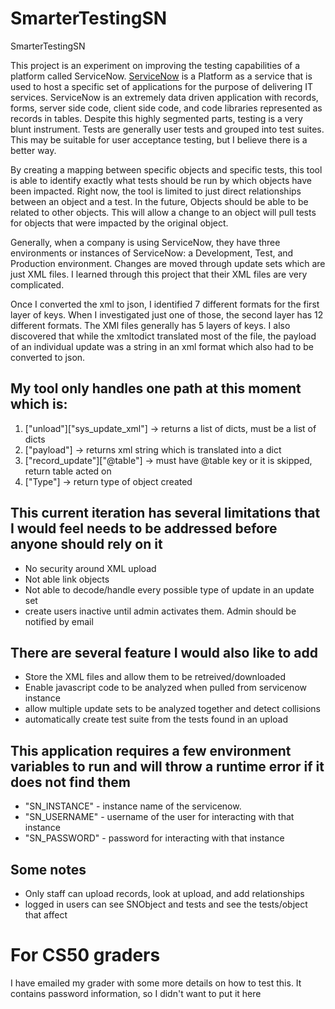 # SmarterTestingSN
SmarterTestingSN

This project is an experiment on improving the testing capabilities of a platform called ServiceNow.
[ServiceNow](https://www.servicenow.com/) is a Platform as a service that is used to host a specific set of applications for the purpose of delivering IT services.
ServiceNow is an extremely data driven application with records, forms, server side code, client side code, and code libraries represented as records in tables.
Despite this highly segmented parts, testing is a very blunt instrument. Tests are generally user tests and grouped into test suites.
This may be suitable for user acceptance testing, but I believe there is a better way.

By creating a mapping between specific objects and specific tests, this tool is able to identify exactly what tests should be run by which objects have been impacted.
Right now, the tool is limited to just direct relationships between an object and a test.
In the future, Objects should be able to be related to other objects.
This will allow a change to an object will pull tests for objects that were impacted by the original object.

Generally, when a company is using ServiceNow, they have three environments or instances of ServiceNow: a Development, Test, and Production environment.
Changes are moved through update sets which are just XML files. I learned through this project that their XML files are very complicated.

Once I converted the xml to json, I identified 7 different formats for the first layer of keys. When I investigated just one of those, the second layer has 12 different formats.
The XMl files generally has 5 layers of keys. I also discovered that while the xmltodict translated most of the file, the payload of an individual update was a string in an xml format which also had to be converted to json.

## My tool only handles one path at this moment which is:

1. ["unload"]["sys_update_xml"] -> returns a list of dicts, must be a list of dicts
2. ["payload"] -> returns xml string which is translated into a dict
3. ["record_update"]["@table"] -> must have @table key or it is skipped, return table acted on
4. ["Type"] -> return type of object created

## This current iteration has several limitations that I would feel needs to be addressed before anyone should rely on it

 * No security around XML upload
 * Not able link objects
 * Not able to decode/handle every possible type of update in an update set
 * create users inactive until admin activates them. Admin should be notified by email

## There are several feature I would also like to add

 * Store the XML files and allow them to be retreived/downloaded
 * Enable javascript code to be analyzed when pulled from servicenow instance
 * allow multiple update sets to be analyzed together and detect collisions
 * automatically create test suite from the tests found in an upload


## This application requires a few environment variables to run and will throw a runtime error if it does not find them

 * "SN_INSTANCE" - instance name of the servicenow.
 * "SN_USERNAME" - username of the user for interacting with that instance
 * "SN_PASSWORD" - password for interacting with that instance

## Some notes

 * Only staff can upload records, look at upload, and add relationships
 * logged in users can see SNObject and tests and see the tests/object that affect 
 
 # For CS50 graders
 I have emailed my grader with some more details on how to test this. It contains password information, so I didn't want to put it here
